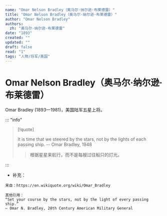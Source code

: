 ```yaml
---
name: "Omar Nelson Bradley（奥马尔·纳尔逊·布莱德雷）"
title: "Omar Nelson Bradley（奥马尔·纳尔逊·布莱德雷）"
author: "Omar Nelson Bradley"
authors:
  zh: "奥马尔·纳尔逊·布莱德雷"
date: "1893"
created: ""
updated: ""
draft: false
read: "1"
tags: "人物/将军/美国"
---
```


# Omar Nelson Bradley（奥马尔·纳尔逊·布莱德雷）

Omar Bradley (1893—1981)，美国陆军五星上将。

::: "info"

> [!quote]
>
> It is time that we steered by the stars, not by the lights of each passing ship.
> -- Omar Bradley, 1948
>
> > 根据星星来航行，而不是每艘过往船只的灯光。

:::

- 补充：

```
来自：https://en.wikiquote.org/wiki/Omar_Bradley

其他引用：
“Set your course by the stars, not by the light of every passing ship.”
— Omar N. Bradley, 20th Century American Military General
```
